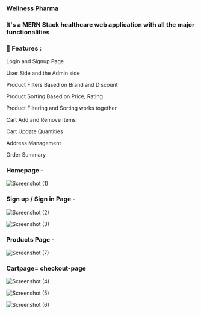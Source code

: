 

### Wellness Pharma 

 ### It's a MERN Stack healthcare web application with all the major functionalities

### 🚀 Features :


Login and Signup Page 

User Side and the Admin side
  
Product Filters Based on Brand and Discount
  
Product Sorting Based on Price, Rating
  
  
Product Filtering and Sorting works together
  
Cart Add and Remove Items
  
Cart Update Quantities
  
Address Management
  
Order Summary

### Homepage -
![Screenshot (1)](https://user-images.githubusercontent.com/101566430/204128241-ad7bf5b0-fd4d-4d89-b9b8-fac71521d60c.png)


 
### Sign up / Sign in Page - 
![Screenshot (2)](https://user-images.githubusercontent.com/101566430/204127867-c8c54ad8-5e2e-4d0a-9770-e9709909c631.png)
  
![Screenshot (3)](https://user-images.githubusercontent.com/101566430/204127868-a4f6e080-c7bc-411d-8cdf-69a1b12087c9.png)
  
  
  ### Products Page -
  ![Screenshot (7)](https://user-images.githubusercontent.com/101566430/204128141-fb38f1c1-4725-427c-8957-3ac7ca00c9ef.png)

### Cartpage= checkout-page
  
![Screenshot (4)](https://user-images.githubusercontent.com/101566430/204127871-37242f1d-1e74-43e9-bc47-623e11bfe652.png)
  
![Screenshot (5)](https://user-images.githubusercontent.com/101566430/204127873-861da738-beea-45ed-b3e5-a5327047759d.png)
  
![Screenshot (6)](https://user-images.githubusercontent.com/101566430/204127875-2eaaafb8-a7e3-4957-a7d0-0daf1ff1665b.png)
